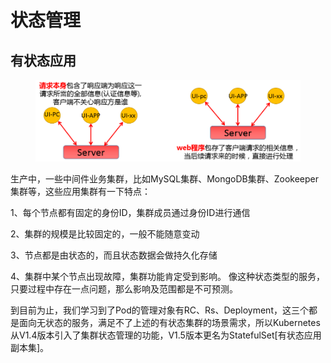 # 状态管理

## 有状态应用

<figure><img src="../../../.gitbook/assets/image (1) (1) (1) (1) (1) (1) (1) (1) (1) (1) (1) (1) (1) (1) (1).png" alt=""><figcaption></figcaption></figure>

生产中，一些中间件业务集群，比如MySQL集群、MongoDB集群、Zookeeper集群等，这些应用集群有一下特点：&#x20;

1、每个节点都有固定的身份ID，集群成员通过身份ID进行通信&#x20;

2、集群的规模是比较固定的，一般不能随意变动&#x20;

3、节点都是由状态的，而且状态数据会做持久化存储

4、集群中某个节点出现故障，集群功能肯定受到影响。 像这种状态类型的服务，只要过程中存在一点问题，那么影响及范围都是不可预测。

到目前为止，我们学习到了Pod的管理对象有RC、Rs、Deployment，这三个都是面向无状态的服务，满足不了上述的有状态集群的场景需求，所以Kubernetes从V1.4版本引入了集群状态管理的功能，V1.5版本更名为StatefulSet\[有状态应用副本集]。
